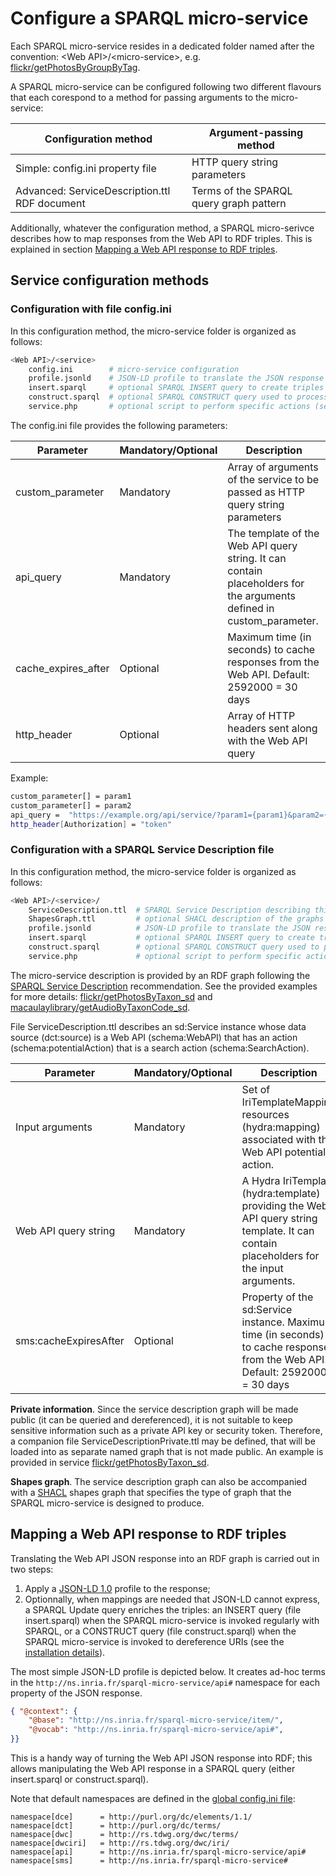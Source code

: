 # Configure a SPARQL micro-service

Each SPARQL micro-service resides in a dedicated folder named after the convention: \<Web API\>/\<micro-service\>, e.g. [flickr/getPhotosByGroupByTag](/src/sparqlms/flickr/getPhotosByGroupByTag).

A SPARQL micro-service can be configured following two different flavours that each corespond to a method for passing arguments to the micro-service:

Configuration method | Argument-passing method
------------ | -------------
Simple: config.ini property file | HTTP query string parameters
Advanced: ServiceDescription.ttl RDF document | Terms of the SPARQL query graph pattern

Additionally, whatever the configuration method, a SPARQL micro-serivce describes how to map responses from the Web API to RDF triples. This is explained in section [Mapping a Web API response to RDF triples](#mapping-a-web-api-response-to-rdf-triples).
 

## Service configuration methods

### Configuration with file config.ini

In this configuration method, the micro-service folder is organized as follows:

```bash
<Web API>/<service>
    config.ini        # micro-service configuration
    profile.jsonld    # JSON-LD profile to translate the JSON response into JSON-LD
    insert.sparql     # optional SPARQL INSERT query to create triples that JSON-LD cannot create
    construct.sparql  # optional SPARQL CONSTRUCT query used to process URI dereferencing queries
    service.php       # optional script to perform specific actions (see 'src/sparqlms/manual_config_example')
```

The config.ini file provides the following parameters:

Parameter | Mandatory/Optional | Description
------------ | ------------- | -------------
custom_parameter | Mandatory | Array of arguments of the service to be passed as HTTP query string parameters
api_query | Mandatory | The template of the Web API query string. It can contain placeholders for the arguments defined in custom_parameter.
cache_expires_after | Optional | Maximum time (in seconds) to cache responses from the Web API. Default: 2592000 = 30 days
http_header | Optional | Array of HTTP headers sent along with the Web API query


Example:
```bash
custom_parameter[] = param1
custom_parameter[] = param2
api_query =  "https://example.org/api/service/?param1={param1}&param2={param2}"
http_header[Authorization] = "token"
```


### Configuration with a SPARQL Service Description file

In this configuration method, the micro-service folder is organized as follows:

```bash
<Web API>/<service>/
    ServiceDescription.ttl  # SPARQL Service Description describing this micro-service
    ShapesGraph.ttl         # optional SHACL description of the graphs produced by the service
    profile.jsonld          # JSON-LD profile to translate the JSON response into JSON-LD
    insert.sparql           # optional SPARQL INSERT query to create triples that JSON-LD cannot create
    construct.sparql        # optional SPARQL CONSTRUCT query used to process URI dereferencing queries
    service.php             # optional script to perform specific actions (see 'src/sparqlms/manual_config_example')
```

The micro-service description is provided by an RDF graph following the [SPARQL Service Description](https://www.w3.org/TR/2013/REC-sparql11-service-description-20130321/) recommendation. 
See the provided examples for more details: [flickr/getPhotosByTaxon_sd](/src/sparqlms/flickr/getPhotosByTaxon_sd/ServiceDescription.ttl) and [macaulaylibrary/getAudioByTaxonCode_sd](/src/sparqlms/macaulaylibrary/getAudioByTaxonCode_sd/ServiceDescription.ttl).

File ServiceDescription.ttl describes an sd:Service instance whose data source (dct:source) is a Web API (schema:WebAPI) that has an action (schema:potentialAction) that is a search action (schema:SearchAction).

Parameter | Mandatory/Optional | Description
------------ | ------------- | -------------
Input arguments | Mandatory | Set of IriTemplateMapping resources (hydra:mapping) associated with the Web API potential action.
Web API query string | Mandatory | A Hydra IriTemplate (hydra:template) providing the Web API query string template. It can contain placeholders for the input arguments.
sms:cacheExpiresAfter | Optional | Property of the sd:Service instance. Maximum time (in seconds) to cache responses from the Web API. Default: 2592000 = 30 days


**Private information**.
Since the service description graph will be made public (it can be queried and dereferenced), it is not suitable to keep sensitive information such as a private API key or security token.
Therefore, a companion file ServiceDescriptionPrivate.ttl may be defined, that will be loaded into as separate named graph that is not made public.
An example is provided in service [flickr/getPhotosByTaxon_sd](/src/sparqlms/flickr/getPhotosByTaxon_sd).

**Shapes graph**.
The service description graph can also be accompanied with a [SHACL](https://www.w3.org/TR/2017/REC-shacl-20170720/) shapes graph that specifies the type of graph that the SPARQL micro-service is designed to produce.


## Mapping a Web API response to RDF triples

Translating the Web API JSON response into an RDF graph is carried out in two steps: 
1. Apply a [JSON-LD 1.0](https://www.w3.org/TR/2014/REC-json-ld-20140116/) profile to the response;
2. Optionnally, when mappings are needed that JSON-LD cannot express, a SPARQL Update query enriches the triples: an INSERT query (file insert.sparql) when the SPARQL micro-service is invoked regularly with SPARQL, or a CONSTRUCT query (file construct.sparql) when the SPARQL micro-service is invoked to dereference URIs (see the [installation details](04-install.md#rewriting-rules-for-uri-dereferencing)).

The most simple JSON-LD profile is depicted below. It creates ad-hoc terms in the ```http://ns.inria.fr/sparql-micro-service/api#``` namespace for each property of the JSON response.
```json
{ "@context": {
    "@base": "http://ns.inria.fr/sparql-micro-service/item/",
    "@vocab": "http://ns.inria.fr/sparql-micro-service/api#",
}}
```

This is a handy way of turning the Web API JSON response into RDF; this allows manipulating the Web API response in a SPARQL query (either insert.sparql or construct.sparql).

Note that default namespaces are defined in the [global config.ini file](/src/sparqlms/config.ini):
```
namespace[dce]      = http://purl.org/dc/elements/1.1/
namespace[dct]      = http://purl.org/dc/terms/
namespace[dwc]      = http://rs.tdwg.org/dwc/terms/
namespace[dwciri]   = http://rs.tdwg.org/dwc/iri/
namespace[api]      = http://ns.inria.fr/sparql-micro-service/api#
namespace[sms]      = http://ns.inria.fr/sparql-micro-service#
```
